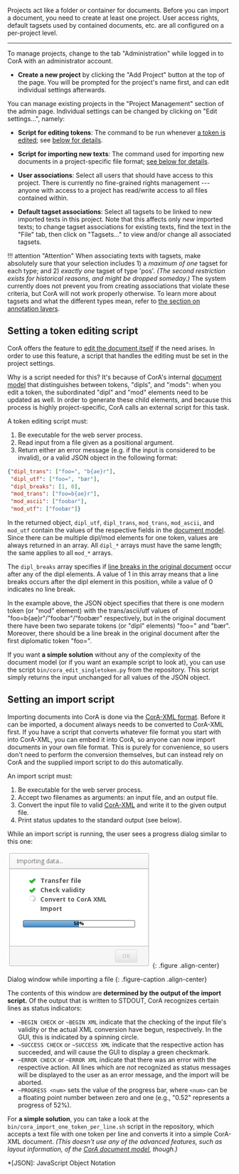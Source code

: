 Projects act like a folder or container for documents.  Before you can import a
document, you need to create at least one project.  User access rights, default
tagsets used by contained documents, etc. are all configured on a per-project
level.

- - -

To manage projects, change to the tab "Administration" while logged in to
CorA with an administrator account.

+ **Create a new project** by clicking the "Add Project" button at the top of
  the page.  You will be prompted for the project's name first, and can edit
  individual settings afterwards.

You can manage existing projects in the "Project Management" section of the
admin page.  Individual settings can be changed by clicking on "Edit
settings...", namely:

+ **Script for editing tokens**: The command to be run whenever
  [a token is edited](doc-edit.md);
  see [below for details](#setting-a-token-editing-script).

+ **Script for importing new texts**: The command used for importing new
  documents in a project-specific file format;
  [see below for details](#setting-an-import-script).

+ **User associations**: Select all users that should have access to this
  project.  There is currently no fine-grained rights management --- anyone
  with access to a project has read/write access to all files contained within.

+ **Default tagset associations**: Select all tagsets to be linked to new
  imported texts in this project.  Note that this affects only *new* imported
  texts; to change tagset associations for existing texts, find the text in the
  "File" tab, then click on "Tagsets..." to view and/or change all associated
  tagsets.

!!! attention "Attention"
    When associating texts with tagsets, make absolutely sure that
    your selection includes 1) a *maximum of one* tagset for each type; and 2)
    *exactly one* tagset of type 'pos'.  *(The second restriction exists for
    historical reasons, and might be dropped someday.)* The system currently
    does not prevent you from creating associations that violate these criteria,
    but CorA will not work properly otherwise.  To learn more about tagsets and
    what the different types mean, refer to
    [the section on annotation layers](layers.md).

## Setting a token editing script

CorA offers the feature to [edit the document itself](doc-edit.md) if the need
arises.  In order to use this feature, a script that handles the editing must be
set in the project settings.

Why is a script needed for this?  It's because of CorA's internal [document
model](document-model.md) that distinguishes between tokens, "dipls",
and "mods": when you edit a token, the subordinated "dipl" and "mod" elements
need to be updated as well.  In order to generate these child elements, and
because this process is highly project-specific, CorA calls an external script
for this task.

A token editing script must:

1. Be executable for the web server process.
2. Read input from a file given as a positional argument.
3. Return either an error message (e.g. if the input is considered to be
   invalid), or a valid JSON object in the following format:

```json
{"dipl_trans": ["foo=", "b{ae}r"],
 "dipl_utf": ["foo=", "bær"],
 "dipl_breaks": [1, 0],
 "mod_trans": ["foo=b{ae}r"],
 "mod_ascii": ["foobar"],
 "mod_utf": ["foobær"]}
```

In the returned object, `dipl_utf`, `dipl_trans`, `mod_trans`, `mod_ascii`, and
`mod_utf` contain the values of the respective fields in the [document
model](document-model.md).  Since there can be multiple dipl/mod
elements for one token, values are always returned in an array.  All `dipl_*`
arrays must have the same length; the same applies to all `mod_*` arrays.

The `dipl_breaks` array specifies if [line breaks in the original
document](document-model.md#layout) occur after any
of the dipl elements.  A value of 1 in this array means that a line breaks
occurs after the dipl element in this position, while a value of 0 indicates no
line break.

In the example above, the JSON object specifies that there is one modern token
(or "mod" element) with the trans/ascii/utf values of
"foo=b{ae}r"/"foobar"/"foobær" respectively, but in the original document there
have been two separate tokens (or "dipl" elements) "foo=" and "bær".  Moreover,
there should be a line break in the original document after the first diplomatic
token "foo=".

If you want **a simple solution** without any of the complexity of the document
model (or if you want an example script to look at), you can use the script
`bin/cora_edit_singletoken.py` from the repository.  This script simply returns
the input unchanged for all values of the JSON object.

## Setting an import script

Importing documents into CorA is done via the [CorA-XML format](coraxml.md).
Before it can be imported, a document always needs to be converted to CorA-XML
first.  If you have a script that converts whatever file format you start with
into CorA-XML, you can embed it into CorA, so anyone can now import documents in
your own file format.  This is purely for convenience, so users don't need to
perform the conversion themselves, but can instead rely on CorA and the supplied
import script to do this automatically.

An import script must:

1. Be executable for the web server process.
2. Accept two filenames as arguments: an input file, and an output file.
3. Convert the input file to valid [CorA-XML](coraxml.md) and write it to the
   given output file.
4. Print status updates to the standard output (see below).

While an import script is running, the user sees a progress dialog similar to
this one:

![](img/dialog-import.png)
{: .figure .align-center}

Dialog window while importing a file
{: .figure-caption .align-center}

The contents of this window are **determined by the output of the import
script.** Of the output that is written to STDOUT, CorA recognizes certain lines
as status indicators:

+ `~BEGIN CHECK` or `~BEGIN XML` indicate that the checking of the input file's
  validity or the actual XML conversion have begun, respectively.  In the GUI,
  this is indicated by a spinning circle.
+ `~SUCCESS CHECK` or `~SUCCESS XML` indicate that the respective action has
  succeeded, and will cause the GUI to display a green checkmark.
+ `~ERROR CHECK` or `~ERROR XML` indicate that there was an error with the
  respective action.  All lines which are *not* recognized as status messages
  will be displayed to the user as an error message, and the import will be
  aborted.
+ `~PROGRESS <num>` sets the value of the progress bar, where `<num>` can be a
  floating point number between zero and one (e.g., "0.52" represents a progress
  of 52%).

<a name="import-simple"></a>

For **a simple solution**, you can take a look at the
`bin/cora_import_one_token_per_line.sh` script in the repository, which accepts
a text file with one token per line and converts it into a simple CorA-XML
document.  *(This doesn't use any of the advanced features, such as layout
information, of the [CorA document model](document-model.md), though.)*

*[JSON]: JavaScript Object Notation
